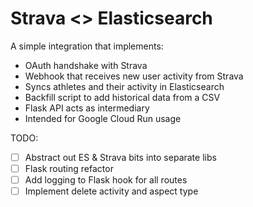 # Strava <> Elasticsearch
A simple integration that implements:
* OAuth handshake with Strava
* Webhook that receives new user activity from Strava
* Syncs athletes and their activity in Elasticsearch
* Backfill script to add historical data from a CSV
* Flask API acts as intermediary
* Intended for Google Cloud Run usage


TODO:
- [ ] Abstract out ES & Strava bits into separate libs
- [ ] Flask routing refactor
- [ ] Add logging to Flask hook for all routes
- [ ] Implement delete activity and aspect type